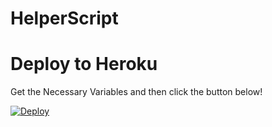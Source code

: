 # HelperScript

# Deploy to Heroku

Get the Necessary Variables and then click the button below!  

[![Deploy](https://www.herokucdn.com/deploy/button.svg)](https://heroku.com/deploy?template=https://github.com/Pranay5463/Helper_S) 
